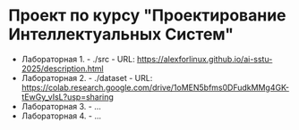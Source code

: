 # Проект по курсу "Проектирование Интеллектуальных Систем"
- Лабораторная 1. - ./src - URL: <https://alexforlinux.github.io/ai-sstu-2025/description.html>
- Лабораторная 2. - ./dataset - URL: <https://colab.research.google.com/drive/1oMEN5bfms0DFudkMMg4GK-tEwGy_vIsL?usp=sharing>
- Лабораторная 3. - ...
- Лабораторная 4. - ...
